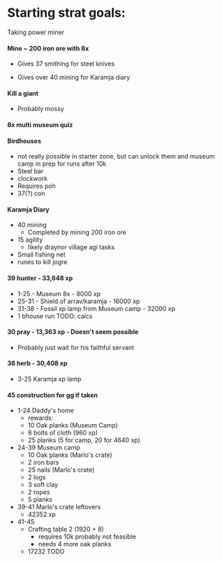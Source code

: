 # Starting strat goals:

Taking power miner

#### Mine ~ 200 iron ore with 8x

- Gives 37 smithing for steel knives

- Gives over 40 mining for Karamja diary

#### Kill a giant

- Probably mossy

#### 8x multi museum quiz

#### Birdhouses

- not really possible in starter zone, but can unlock them and museum camp in prep for runs after 10k
- Steel bar
- clockwork
- Requires poh
- 37(?) con

#### Karamja Diary

- 40 mining
  - Completed by mining 200 iron ore
- 15 agility
  - likely draynor village agi tasks
- Small fishing net
- runes to kill jogre

#### 39 hunter - 33,648 xp

- 1-25 - Museum 8x - 8000 xp
- 25-31 - Shield of arrav/karamja - 16000 xp
- 31-38 - Fossil xp lamp from Museum camp - 32000 xp
- 1 bhouse run TODO: calcs

#### 30 pray - 13,363 xp - Doesn't seem possible

- Probably just wait for his faithful servant

#### 38 herb - 30,408 xp

- 3-25 Karamja xp lamp

#### 45 construction for gg if taken

- 1-24 Daddy's home
  - rewards:
  - 10 Oak planks (Museum Camp)
  - 8 bolts of cloth (960 xp)
  - 25 planks (5 for camp, 20 for 4640 xp)
- 24-39 Museum camp
  - 10 Oak planks (Marlo's crate)
  - 2 iron bars
  - 25 nails (Marlo's crate)
  - 2 logs
  - 3 soft clay
  - 2 ropes
  - 5 planks
- 39-41 Marlo's crate leftovers
  - 42352 xp
- 41-45
  - Crafting table 2 (1920 + 8)
    - requires 10k probably not feasible
    - needs 4 more oak planks
  - 17232 TODO
